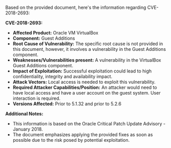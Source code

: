 Based on the provided document, here's the information regarding CVE-2018-2693:

**CVE-2018-2693:**

*   **Affected Product:** Oracle VM VirtualBox
*   **Component:** Guest Additions
*   **Root Cause of Vulnerability:**  The specific root cause is not provided in this document, however, it involves a vulnerability in the Guest Additions component.
*  **Weaknesses/Vulnerabilities present:** A vulnerability in the VirtualBox Guest Additions component.
*   **Impact of Exploitation:** Successful exploitation could lead to high confidentiality, integrity and availability impact.
*   **Attack Vectors:** Local access is needed to exploit this vulnerability.
*   **Required Attacker Capabilities/Position:** An attacker would need to have local access and have a user account on the guest system. User interaction is required.
*   **Versions Affected:** Prior to 5.1.32 and prior to 5.2.6

**Additional Notes:**
*   This information is based on the Oracle Critical Patch Update Advisory - January 2018.
*   The document emphasizes applying the provided fixes as soon as possible due to the risk posed by potential exploitation.
